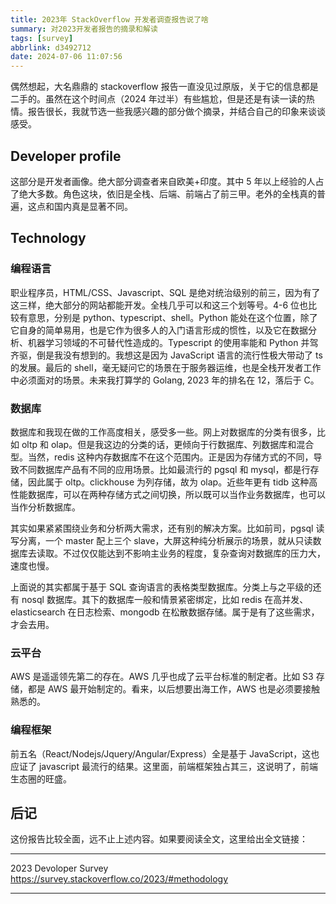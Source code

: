 ```yaml
---
title: 2023年 StackOverflow 开发者调查报告说了啥
summary: 对2023开发者报告的摘录和解读
tags: [survey]
abbrlink: d3492712
date: 2024-07-06 11:07:56
---
```


偶然想起，大名鼎鼎的 stackoverflow 报告一直没见过原版，关于它的信息都是二手的。虽然在这个时间点（2024 年过半）有些尴尬，但是还是有读一读的热情。报告很长，我就节选一些我感兴趣的部分做个摘录，并结合自己的印象来谈谈感受。

## Developer profile

这部分是开发者画像。绝大部分调查者来自欧美+印度。其中 5 年以上经验的人占了绝大多数。角色这块，依旧是全栈、后端、前端占了前三甲。老外的全栈真的普遍，这点和国内真是显著不同。

## Technology

### 编程语言

职业程序员，HTML/CSS、Javascript、SQL 是绝对统治级别的前三，因为有了这三样，绝大部分的网站都能开发。全栈几乎可以和这三个划等号。4-6 位也比较有意思，分别是 python、typescript、shell。Python 能处在这个位置，除了它自身的简单易用，也是它作为很多人的入门语言形成的惯性，以及它在数据分析、机器学习领域的不可替代性造成的。Typescript 的使用率能和 Python 并驾齐驱，倒是我没有想到的。我想这是因为 JavaScript 语言的流行性极大带动了 ts 的发展。最后的 shell，毫无疑问它的场景在于服务器运维，也是全栈开发者工作中必须面对的场景。未来我打算学的 Golang, 2023 年的排名在 12，落后于 C。

### 数据库

数据库和我现在做的工作高度相关，感受多一些。网上对数据库的分类有很多，比如 oltp 和 olap。但是我这边的分类的话，更倾向于行数据库、列数据库和混合型。当然，redis 这种内存数据库不在这个范围内。正是因为存储方式的不同，导致不同数据库产品有不同的应用场景。比如最流行的 pgsql 和 mysql，都是行存储，因此属于 oltp。clickhouse 为列存储，故为 olap。近些年更有 tidb 这种高性能数据库，可以在两种存储方式之间切换，所以既可以当作业务数据库，也可以当作分析数据库。

其实如果紧紧围绕业务和分析两大需求，还有别的解决方案。比如前司，pgsql 读写分离，一个 master 配上三个 slave，大屏这种纯分析展示的场景，就从只读数据库去读取。不过仅仅能达到不影响主业务的程度，复杂查询对数据库的压力大，速度也慢。

上面说的其实都属于基于 SQL 查询语言的表格类型数据库。分类上与之平级的还有 nosql 数据库。其下的数据库一般和情景紧密绑定，比如 redis 在高并发、elasticsearch 在日志检索、mongodb 在松散数据存储。属于是有了这些需求，才会去用。

### 云平台

AWS 是遥遥领先第二的存在。AWS 几乎也成了云平台标准的制定者。比如 S3 存储，都是 AWS 最开始制定的。看来，以后想要出海工作，AWS 也是必须要接触熟悉的。

### 编程框架

前五名（React/Nodejs/Jquery/Angular/Express）全是基于 JavaScript，这也应证了 javascript 最流行的结果。这里面，前端框架独占其三，这说明了，前端生态圈的旺盛。

## 后记

这份报告比较全面，远不止上述内容。如果要阅读全文，这里给出全文链接：

---

2023 Devoloper Survey
https://survey.stackoverflow.co/2023/#methodology

---
